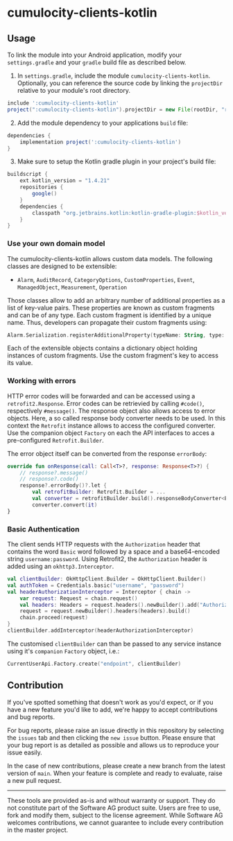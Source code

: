 # cumulocity-clients-kotlin

## Usage

To link the module into your Android application, modify your `settings.gradle` and your `gradle` build file as described below.

1. In `settings.gradle`, include the module `cumulocity-clients-kotlin`. Optionally, you can reference the source code by linking the `projectDir` relative to your module's root directory.

```groovy
include ':cumulocity-clients-kotlin'
project(":cumulocity-clients-kotlin").projectDir = new File(rootDir, "relative to your projects dir/cumulocity-clients-kotlin")
```

2. Add the module dependency to your applications `build` file:

```groovy
dependencies {
    implementation project(':cumulocity-clients-kotlin')
}
``` 

3. Make sure to setup the Kotlin gradle plugin in your project's build file:

```groovy
buildscript {
    ext.kotlin_version = "1.4.21"
    repositories {
        google()
    }
    dependencies {
        classpath "org.jetbrains.kotlin:kotlin-gradle-plugin:$kotlin_version"
    }
}
```

### Use your own domain model

The cumulocity-clients-kotlin allows custom data models. The following classes are designed to be extensible:

- `Alarm`, `AuditRecord`, `CategoryOptions`, `CustomProperties`, `Event`, `ManagedObject`, `Measurement`, `Operation`

Those classes allow to add an arbitrary number of additional properties as a list of key-value pairs. These properties are known as custom fragments and can be of any type. Each custom fragment is identified by a unique name. Thus, developers can propagate their custom fragments using:

```kotlin
Alarm.Serialization.registerAdditionalProperty(typeName: String, type: Class<*>)
```

Each of the extensible objects contains a dictionary object holding instances of custom fragments. Use the custom fragment's key to access its value.

### Working with errors

HTTP error codes will be forwarded and can be accessed using a `retrofit2.Response`. Error codes can be retrievied by calling `#code()`, respectively `#message()`. The response object also allows access to error objects. Here, a so called response body converter needs to be used. In this context the `Retrofit` instance allows to access the configured converter. Use the companion object `Factory` on each the API interfaces to acces a pre-configured `Retrofit.Builder`.

The error object itself can be converted from the response `errorBody`:

```kotlin
override fun onResponse(call: Call<T>?, response: Response<T>?) {
    // response?.message()
    // response?.code()
    response?.errorBody()?.let {
		val retrofitBuilder: Retrofit.Builder = ...
		val converter = retrofitBuilder.build().responseBodyConverter<Error>(Error::class.java, arrayOf())
		converter.convert(it)
}
```

### Basic Authentication

The client sends HTTP requests with the `Authorization` header that contains the word `Basic` word followed by a space and a base64-encoded string `username:password`.
Using Retrofit2, the `Authorization` header is added using an `okhttp3.Interceptor`.

```kotlin
val clientBuilder: OkHttpClient.Builder = OkHttpClient.Builder()
val authToken = Credentials.basic("username", "password")
val headerAuthorizationInterceptor = Interceptor { chain ->
	var request: Request = chain.request()
	val headers: Headers = request.headers().newBuilder().add("Authorization", authToken).build()
	request = request.newBuilder().headers(headers).build()
	chain.proceed(request)
}
clientBuilder.addInterceptor(headerAuthorizationInterceptor)
```

The customised `clientBuilder` can than be passed to any service instance using it's `companion` `Factory` object, i.e.:

```kotlin
CurrentUserApi.Factory.create("endpoint", clientBuilder)
```

## Contribution

If you've spotted something that doesn't work as you'd expect, or if you have a new feature you'd like to add, we're happy to accept contributions and bug reports.

For bug reports, please raise an issue directly in this repository by selecting the `issues` tab and then clicking the `new issue` button. Please ensure that your bug report is as detailed as possible and allows us to reproduce your issue easily.

In the case of new contributions, please create a new branch from the latest version of `main`. When your feature is complete and ready to evaluate, raise a new pull request.

---

These tools are provided as-is and without warranty or support. They do not constitute part of the Software AG product suite. Users are free to use, fork and modify them, subject to the license agreement. While Software AG welcomes contributions, we cannot guarantee to include every contribution in the master project.
